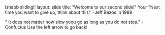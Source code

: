ishabb sliding!!
 layout: slide
title: "Welcome to our second slide!"
Your "Next time you want to give up, think about this".
          -Jeff Bezos in 1999

" It does not matter how slow yoou go as long as you do not stop."
          -Confucius
Use the left arrow to go back!
